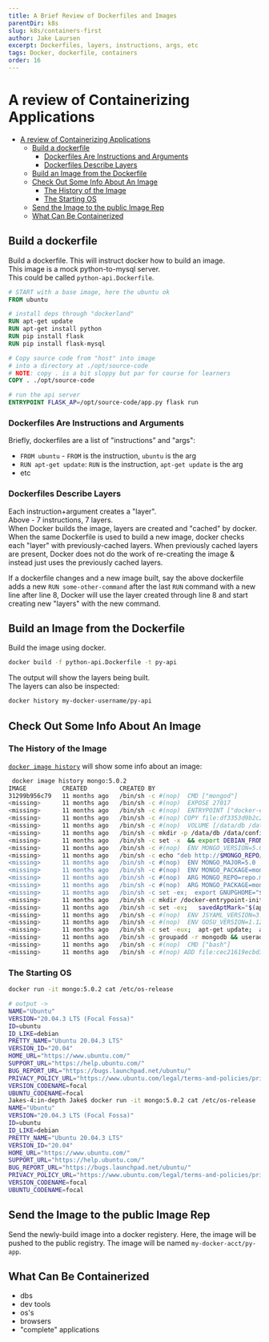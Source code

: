 ```yaml
---
title: A Brief Review of Dockerfiles and Images
parentDir: k8s
slug: k8s/containers-first
author: Jake Laursen
excerpt: Dockerfiles, layers, instructions, args, etc
tags: Docker, dockerfile, containers
order: 16
---
```


# A review of Containerizing Applications

- [A review of Containerizing Applications](#a-review-of-containerizing-applications)
  - [Build a dockerfile](#build-a-dockerfile)
    - [Dockerfiles Are Instructions and Arguments](#dockerfiles-are-instructions-and-arguments)
    - [Dockerfiles Describe Layers](#dockerfiles-describe-layers)
  - [Build an Image from the Dockerfile](#build-an-image-from-the-dockerfile)
  - [Check Out Some Info About An Image](#check-out-some-info-about-an-image)
    - [The History of the Image](#the-history-of-the-image)
    - [The Starting OS](#the-starting-os)
  - [Send the Image to the public Image Rep](#send-the-image-to-the-public-image-rep)
  - [What Can Be Containerized](#what-can-be-containerized)


## Build a dockerfile
Build a dockerfile. This will instruct docker how to build an image.  
This image is a mock python-to-mysql server.  
This could be called `python-api.Dockerfile`.  

```dockerfile
# START with a base image, here the ubuntu ok
FROM ubuntu

# install deps through "dockerland"
RUN apt-get update
RUN apt-get install python
RUN pip install flask
RUN pip install flask-mysql

# Copy source code from "host" into image
# into a directory at ./opt/source-code
# NOTE: copy . is a bit sloppy but par for course for learners
COPY . ./opt/source-code

# run the api server
ENTRYPOINT FLASK_AP=/opt/source-code/app.py flask run
```

### Dockerfiles Are Instructions and Arguments
Briefly, dockerfiles are a list of "instructions" and "args":
- `FROM ubuntu` - `FROM` is the instruction, `ubuntu` is the arg
- `RUN apt-get update`: `RUN` is the instruction, `apt-get update` is the arg
- etc

### Dockerfiles Describe Layers
Each instruction+argument creates a "layer".  
Above - 7 instructions, 7 layers.  
When Docker builds the image, layers are created and "cached" by docker.  
When the same Dockerfile is used to build a new image, docker checks each "layer" with previously-cached layers. When previously cached layers are present, Docker does not do the work of re-creating the image & instead just uses the previously cached layers.  

If a dockerfile changes and a new image built, say the above dockerfile adds a new `RUN some-other-command` after the last `RUN` command with a new line after line 8, Docker will use the layer created through line 8 and start creating new "layers" with the new command.  

## Build an Image from the Dockerfile
Build the image using docker.  
```bash
docker build -f python-api.Dockerfile -t py-api
```

The output will show the layers being built.  
The layers can also be inspected:  
```bash
docker history my-docker-username/py-api
```  

## Check Out Some Info About An Image
### The History of the Image
[`docker image history`](https://docs.docker.com/engine/reference/commandline/image_history/) will show some info about an image:   
```bash
 docker image history mongo:5.0.2
IMAGE          CREATED         CREATED BY                                      SIZE      COMMENT
31299b956c79   11 months ago   /bin/sh -c #(nop)  CMD ["mongod"]               0B        
<missing>      11 months ago   /bin/sh -c #(nop)  EXPOSE 27017                 0B        
<missing>      11 months ago   /bin/sh -c #(nop)  ENTRYPOINT ["docker-entry…   0B        
<missing>      11 months ago   /bin/sh -c #(nop) COPY file:df3353d9b2c25ef8…   13.2kB    
<missing>      11 months ago   /bin/sh -c #(nop)  VOLUME [/data/db /data/co…   0B        
<missing>      11 months ago   /bin/sh -c mkdir -p /data/db /data/configdb …   0B        
<missing>      11 months ago   /bin/sh -c set -x  && export DEBIAN_FRONTEND…   554MB     
<missing>      11 months ago   /bin/sh -c #(nop)  ENV MONGO_VERSION=5.0.2      0B        
<missing>      11 months ago   /bin/sh -c echo "deb http://$MONGO_REPO/apt/…   72B       
<missing>      11 months ago   /bin/sh -c #(nop)  ENV MONGO_MAJOR=5.0          0B        
<missing>      11 months ago   /bin/sh -c #(nop)  ENV MONGO_PACKAGE=mongodb…   0B        
<missing>      11 months ago   /bin/sh -c #(nop)  ARG MONGO_REPO=repo.mongo…   0B        
<missing>      11 months ago   /bin/sh -c #(nop)  ARG MONGO_PACKAGE=mongodb…   0B        
<missing>      11 months ago   /bin/sh -c set -ex;  export GNUPGHOME="$(mkt…   1.16kB    
<missing>      11 months ago   /bin/sh -c mkdir /docker-entrypoint-initdb.d    0B        
<missing>      11 months ago   /bin/sh -c set -ex;   savedAptMark="$(apt-ma…   14.7MB    
<missing>      11 months ago   /bin/sh -c #(nop)  ENV JSYAML_VERSION=3.13.1    0B        
<missing>      11 months ago   /bin/sh -c #(nop)  ENV GOSU_VERSION=1.12        0B        
<missing>      11 months ago   /bin/sh -c set -eux;  apt-get update;  apt-g…   7.25MB    
<missing>      11 months ago   /bin/sh -c groupadd -r mongodb && useradd -r…   333kB     
<missing>      11 months ago   /bin/sh -c #(nop)  CMD ["bash"]                 0B        
<missing>      11 months ago   /bin/sh -c #(nop) ADD file:cec21619ecbd37b4c…   65.6MB   
```
### The Starting OS 
```bash
docker run -it mongo:5.0.2 cat /etc/os-release

# output ->
NAME="Ubuntu"
VERSION="20.04.3 LTS (Focal Fossa)"
ID=ubuntu
ID_LIKE=debian
PRETTY_NAME="Ubuntu 20.04.3 LTS"
VERSION_ID="20.04"
HOME_URL="https://www.ubuntu.com/"
SUPPORT_URL="https://help.ubuntu.com/"
BUG_REPORT_URL="https://bugs.launchpad.net/ubuntu/"
PRIVACY_POLICY_URL="https://www.ubuntu.com/legal/terms-and-policies/privacy-policy"
VERSION_CODENAME=focal
UBUNTU_CODENAME=focal
Jakes-4:in-depth Jake$ docker run -it mongo:5.0.2 cat /etc/os-release
NAME="Ubuntu"
VERSION="20.04.3 LTS (Focal Fossa)"
ID=ubuntu
ID_LIKE=debian
PRETTY_NAME="Ubuntu 20.04.3 LTS"
VERSION_ID="20.04"
HOME_URL="https://www.ubuntu.com/"
SUPPORT_URL="https://help.ubuntu.com/"
BUG_REPORT_URL="https://bugs.launchpad.net/ubuntu/"
PRIVACY_POLICY_URL="https://www.ubuntu.com/legal/terms-and-policies/privacy-policy"
VERSION_CODENAME=focal
UBUNTU_CODENAME=focal
```
## Send the Image to the public Image Rep
Send the newly-build image into a docker registery. Here, the image will be pushed to the public registry. The image will be named `my-docker-acct/py-app`.  

## What Can Be Containerized
- dbs
- dev tools
- os's
- browsers
- "complete" applications